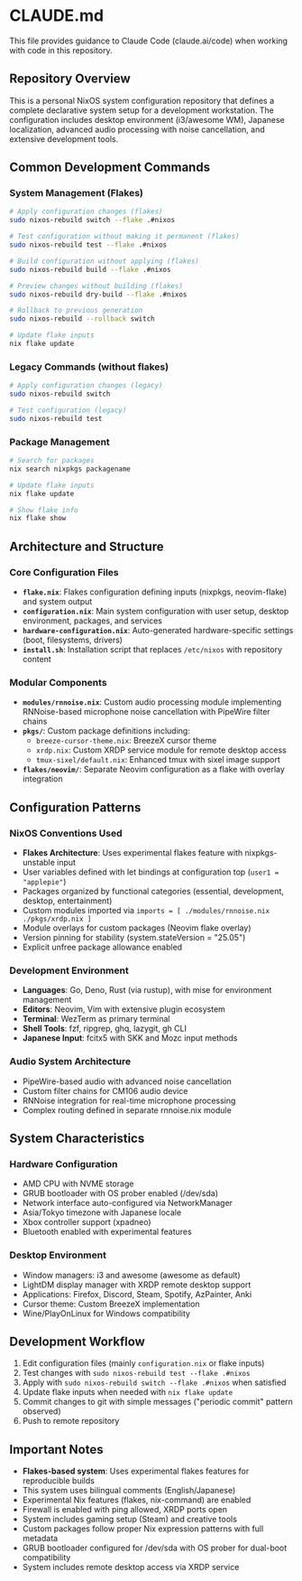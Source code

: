 # CLAUDE.md

This file provides guidance to Claude Code (claude.ai/code) when working with code in this repository.

## Repository Overview

This is a personal NixOS system configuration repository that defines a complete declarative system setup for a development workstation. The configuration includes desktop environment (i3/awesome WM), Japanese localization, advanced audio processing with noise cancellation, and extensive development tools.

## Common Development Commands

### System Management (Flakes)
```bash
# Apply configuration changes (flakes)
sudo nixos-rebuild switch --flake .#nixos

# Test configuration without making it permanent (flakes)
sudo nixos-rebuild test --flake .#nixos

# Build configuration without applying (flakes)
sudo nixos-rebuild build --flake .#nixos

# Preview changes without building (flakes)
sudo nixos-rebuild dry-build --flake .#nixos

# Rollback to previous generation
sudo nixos-rebuild --rollback switch

# Update flake inputs
nix flake update
```

### Legacy Commands (without flakes)
```bash
# Apply configuration changes (legacy)
sudo nixos-rebuild switch

# Test configuration (legacy)
sudo nixos-rebuild test
```

### Package Management
```bash
# Search for packages
nix search nixpkgs packagename

# Update flake inputs
nix flake update

# Show flake info
nix flake show
```

## Architecture and Structure

### Core Configuration Files
- **`flake.nix`**: Flakes configuration defining inputs (nixpkgs, neovim-flake) and system output
- **`configuration.nix`**: Main system configuration with user setup, desktop environment, packages, and services
- **`hardware-configuration.nix`**: Auto-generated hardware-specific settings (boot, filesystems, drivers)
- **`install.sh`**: Installation script that replaces `/etc/nixos` with repository content

### Modular Components
- **`modules/rnnoise.nix`**: Custom audio processing module implementing RNNoise-based microphone noise cancellation with PipeWire filter chains
- **`pkgs/`**: Custom package definitions including:
  - `breeze-cursor-theme.nix`: BreezeX cursor theme
  - `xrdp.nix`: Custom XRDP service module for remote desktop access
  - `tmux-sixel/default.nix`: Enhanced tmux with sixel image support
- **`flakes/neovim/`**: Separate Neovim configuration as a flake with overlay integration

## Configuration Patterns

### NixOS Conventions Used
- **Flakes Architecture**: Uses experimental flakes feature with nixpkgs-unstable input
- User variables defined with let bindings at configuration top (`user1 = "applepie"`)
- Packages organized by functional categories (essential, development, desktop, entertainment)
- Custom modules imported via `imports = [ ./modules/rnnoise.nix ./pkgs/xrdp.nix ]`
- Module overlays for custom packages (Neovim flake overlay)
- Version pinning for stability (system.stateVersion = "25.05")
- Explicit unfree package allowance enabled

### Development Environment
- **Languages**: Go, Deno, Rust (via rustup), with mise for environment management
- **Editors**: Neovim, Vim with extensive plugin ecosystem
- **Terminal**: WezTerm as primary terminal
- **Shell Tools**: fzf, ripgrep, ghq, lazygit, gh CLI
- **Japanese Input**: fcitx5 with SKK and Mozc input methods

### Audio System Architecture
- PipeWire-based audio with advanced noise cancellation
- Custom filter chains for CM106 audio device
- RNNoise integration for real-time microphone processing
- Complex routing defined in separate rnnoise.nix module

## System Characteristics

### Hardware Configuration
- AMD CPU with NVME storage
- GRUB bootloader with OS prober enabled (/dev/sda)
- Network interface auto-configured via NetworkManager
- Asia/Tokyo timezone with Japanese locale
- Xbox controller support (xpadneo)
- Bluetooth enabled with experimental features

### Desktop Environment
- Window managers: i3 and awesome (awesome as default)  
- LightDM display manager with XRDP remote desktop support
- Applications: Firefox, Discord, Steam, Spotify, AzPainter, Anki
- Cursor theme: Custom BreezeX implementation
- Wine/PlayOnLinux for Windows compatibility

## Development Workflow

1. Edit configuration files (mainly `configuration.nix` or flake inputs)
2. Test changes with `sudo nixos-rebuild test --flake .#nixos`
3. Apply with `sudo nixos-rebuild switch --flake .#nixos` when satisfied
4. Update flake inputs when needed with `nix flake update`
5. Commit changes to git with simple messages ("periodic commit" pattern observed)
6. Push to remote repository

## Important Notes

- **Flakes-based system**: Uses experimental flakes features for reproducible builds
- This system uses bilingual comments (English/Japanese)  
- Experimental Nix features (flakes, nix-command) are enabled
- Firewall is enabled with ping allowed, XRDP ports open
- System includes gaming setup (Steam) and creative tools
- Custom packages follow proper Nix expression patterns with full metadata
- GRUB bootloader configured for /dev/sda with OS prober for dual-boot compatibility
- System includes remote desktop access via XRDP service